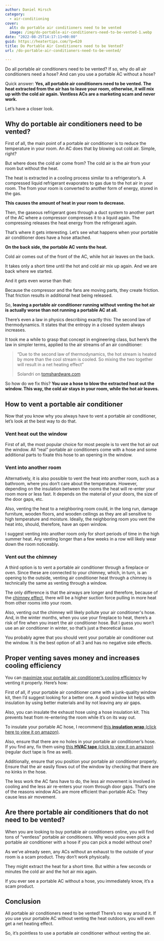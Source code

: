 ```yaml
---
author: Daniel Hirsch
category:
  - air-conditioning
cover:
  alt: do portable air conditioners need to be vented
  image: /img/do-portable-air-conditioners-need-to-be-vented-1.webp
date: "2022-08-25T14:17:11+00:00"
guid: https://heatertips.com/?p=620
title: Do Portable Air Conditioners need to be Vented?
url: /do-portable-air-conditioners-need-to-be-vented/

---
```

Do all portable air conditioners need to be vented? If so, why do all air conditioners need a hose? And can you use a portable AC without a hose?

Quick answer: **Yes, all portable air conditioners need to be vented. The heat extracted from the air has to leave your room, otherwise, it will mix up with the cold air again. Ventless ACs are a marketing scam and never work.**

Let’s have a closer look.

## Why do portable air conditioners need to be vented?

First of all, the main point of a portable air conditioner is to reduce the temperature in your room. An AC does that by blowing out cold air. Simple, right?

But where does the cold air come from? The cold air is the air from your room but without the heat.

The heat is extracted in a cooling process similar to a refrigerator’s. A compressed liquid refrigerant evaporates to gas due to the hot air in your room. The from your room is converted to another form of energy, stored in the gas.

**This causes the amount of heat in your room to decrease.**

Then, the gaseous refrigerant goes through a duct system to another part of the AC where a compressor compresses it to a liquid again. The compressing releases the heat energy from the refrigerant again.

That’s where it gets interesting. Let’s see what happens when your portable air conditioner does have a hose attached.

**On the back side, the portable AC vents the heat.**

Cold air comes out of the front of the AC, while hot air leaves on the back.

It takes only a short time until the hot and cold air mix up again. And we are back where we started.

And it gets even worse than that:

Because the compressor and the fans are moving parts, they create friction. That friction results in additional heat being released.

So, **leaving a portable air conditioner running without venting the hot air is actually worse than not running a portable AC at all.**

There’s even a law in physics describing exactly this: The second law of thermodynamics. It states that the entropy in a closed system always increases.

It took me a while to grasp that concept in engineering class, but here’s the law in simpler terms, applied to the air streams of an air conditioner:

> “Due to the second law of thermodynamics, the hot stream is heated by more than the cool stream is cooled. So mixing the two together will result in a net heating effect”
>
> Solandri on [tomshardware.com](https://forums.tomshardware.com/threads/portable-air-conditioner-question.2916797/)

So how do we fix this? **You use a hose to blow the extracted heat out the window. This way, the cold air stays in your room, while the hot air leaves.**

## How to vent a portable air conditioner

Now that you know why you always have to vent a portable air conditioner, let’s look at the best way to do that.

### Vent heat out the window

First of all, the most popular choice for most people is to vent the hot air out the window. All “real” portable air conditioners come with a hose and some additional parts to fixate this hose to an opening in the window.

### Vent into another room

Alternatively, it is also possible to vent the heat into another room, such as a bathroom, where you don’t care about the temperature. However, depending on the insulation between the rooms the heat will re-enter your room more or less fast. It depends on the material of your doors, the size of the door gaps, etc.

Also, venting the heat to a neighboring room could, in the long run, damage furniture, wooden floors, and wooden ceilings as they are all sensitive to high temperature and moisture. Ideally, the neighboring room you vent the heat into, should, therefore, have an open window.

I suggest venting into another room only for short periods of time in the high summer heat. Any venting longer than a few weeks in a row will likely wear down the room noticeably.

### Vent out the chimney

A third option is to vent a portable air conditioner through a fireplace or oven. Since these are connected to your chimney, which, in turn, is an opening to the outside, venting air conditioner heat through a chimney is technically the same as venting through a window.

The only difference is that the airways are longer and therefore, because of the [chimney effect](https://en.wikipedia.org/wiki/Stack_effect), there will be a higher suction force pulling in more heat from other rooms into your room.

Also, venting out the chimney will likely pollute your air conditioner's hose. And, in the winter months, when you use your fireplace to heat, there’s a risk of fire when you insert the air conditioner hose. But I guess you won’t use an air conditioner in winter, so that’s just a theoretical issue.

You probably agree that you should vent your portable air conditioner out the window. It is the best option of all 3 and has no negative side effects.

## Proper venting saves money and increases cooling efficiency

You can [maximize your portable air conditioner’s cooling efficiency](/how-to-make-portable-air-conditioner-more-efficient/) by venting it properly. Here’s how:

First of all, if your portable air conditioner came with a junk-quality window kit, then I’d suggest looking for a better one. A good window kit helps with insulation by using better materials and by not leaving any air gaps.

Also, you can insulate the exhaust hose using a hose insulation kit. This prevents heat from re-entering the room while it’s on its way out.

To insulate your portable AC hose, I recommend [this **insulation wrap** (click here to view it on amazon)](https://amzn.to/3TgU3OV).

Also, ensure that there are no holes in your portable air conditioner’s hose. If you find any, fix them using [this **HVAC tape** (click to view it on amazon)](https://amzn.to/3CwcYiN) (regular duct tape is fine as well).

Additionally, ensure that you position your portable air conditioner properly. Ensure that the air easily flows out of the window by checking that there are no kinks in the hose.

The less work the AC fans have to do, the less air movement is involved in cooling and the less air re-enters your room through door gaps. That’s one of the reasons window ACs are more efficient than portable ACs: They cause less air movement.

## Are there portable air conditioners that do not need to be vented?

When you are looking to buy portable air conditioners online, you will find tons of “ventless” portable air conditioners. Why would you even pick a portable air conditioner with a hose if you can pick a model without one?

As we’ve already seen, any ACs without an exhaust to the outside of your room is a scam product. They don’t work physically.

They might extract the heat for a short time. But within a few seconds or minutes the cold air and the hot air mix again.

If you ever see a portable AC without a hose, you immediately know, it’s a scam product.

## Conclusion

All portable air conditioners need to be vented! There’s no way around it. If you use your portable AC without venting the heat outdoors, you will even get a net heating effect.

So, it’s pointless to use a portable air conditioner without venting the air.
